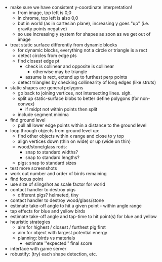 
* make sure we have consistent y-coordinate interpretation!
  * from image, top left is 0,0
  * in chrome, top left is also 0,0
  * but in world (as in cartesian plane), increasing y goes "up" (i.e. gravity points negative)
  * so use increasing y system for shapes as soon as we get out of image
* treat static surface differently from dynamic blocks
  * for dynamic blocks, everything not a circle or triangle is a rect
  * detect circles from edge pts
  * find closest edge pt
    * check is collinear and opposite is collinear
      * otherwise may be triangle
    * assume is rect, extend up to furthest perp points
  * detect triangles by checking collinearity of long edges (like struts)
* static shapes are general polygons
  * go back to joining vertices, not intersecting lines. sigh.
  * split up static-surface blobs to better define polygons (for non-convex)
    * if midpt not within points then split
  * include segment minima
* find ground level
  * pull all lower edge points within a distance to the ground level
* loop through objects from ground level up:
  * find other objects within x range and close to y top
  * align vertices down (thin on wide) or up (wide on thin)
  * wood/stone/glass rods:
    * snap to standard widths?
    * snap to standard lengths?
  * pigs: snap to standard sizes
* test more screenshots
* work out number and order of birds remaining
* find focus point
* use size of slingshot as scale factor for world
* contact handler to destroy pigs
  * different pigs? helmeted, tiny
* contact handler to destroy wood/glass/stone
* estimate take-off angle to hit a given point - within angle range
* tap effects for blue and yellow birds
* estimate take-off angle and tap-time to hit point(s) for blue and yellow
* heuristic strategies
  * aim for highest / closest / furthest pig first
  * aim for object with largest potential energy
  * planning: birds vs materials
    * estimate ''expected'' final score
* interface with game server
* robustify: (try) each shape detection, etc.